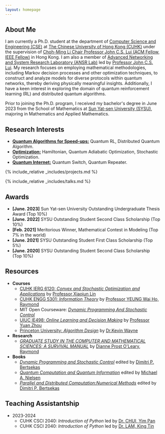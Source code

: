 ```yaml
---
layout: homepage
---
```


## About Me
I am currently a Ph.D. student at the department of <a href="https://www.cse.cuhk.edu.hk"  target="_blank">Computer Science and Engineering (CSE)</a> at <a href="https://www.cuhk.edu.hk/chinese/index.html"  target="_blank">The Chinese University of Hong Kong (CUHK)</a> under the supervision of <a href="http://www.cse.cuhk.edu.hk/~cslui/"  target="_blank">Choh-Ming Li Chair Professor John C.S. Lui (ACM Fellow, IEEE Fellow)</a> in Hong Kong. I am also a member of <a href="http://ansrlab.cse.cuhk.edu.hk"  target="_blank">Advanced Networking and System Research Laboratory (ANSR Lab)</a> led by <a href="http://www.cse.cuhk.edu.hk/~cslui/"  target="_blank"> Professor John C.S. Lui</a>. My research focuses on employing mathematical methodologies, including Markov decision processes and other optimization techniques, to construct and analyze models for diverse protocols within quantum networks, thereby deriving physically meaningful insights. Additionally, I have a keen interest in exploring the domain of quantum reinforcement learning (RL) and distributed quantum algorithms. 

Prior to joining the Ph.D. program, I received my bachelor's degree in June 2023 from the School of Mathematics at <a href="https://www.sysu.edu.cn" target = "_blank"> Sun Yat-sen University (SYSU)</a>, majoring in Mathematics and Applied Mathematics. 


## Research Interests
- <a href="https://en.wikipedia.org/wiki/Quantum_algorithm" target="_blank">**Quantum Algorithms for Speed-ups:**</a> Quantum RL, Distributed Quantum Algorithm.
- <a href="https://en.wikipedia.org/wiki/Adiabatic_quantum_computation" target="_blank">**Optimization:**</a>  Hamiltonian, Quantum Adiabatic Optimization, Stochastic Optimization.
- <a href="https://qutech.nl/research-engineering/quantum-internet/" target="_blank">**Quantum Internet:**</a> Quantum Switch, Quantum Repeater.

{% include_relative _includes/projects.md %}

{% include_relative _includes/talks.md %}


## Awards
- **[June. 2023]** Sun Yat-sen University Outstanding Undergraduate Thesis Award (Top 10%)
- **[June. 2022]** SYSU Outstanding Student Second Class Scholarship (Top 10%)
- **[Feb. 2021]** Meritorious Winner, Mathematical Contest in Modeling (Top 7% in the world)
- **[June. 2021]** SYSU Outstanding Student First Class Scholarship (Top 5%)
- **[June. 2020]** SYSU Outstanding Student Second Class Scholarship (Top 10%)


## Resources
- **Courses**
    - <a href="https://staff.ie.cuhk.edu.hk/~xjlin/IERG6120/" target="_blank">CUHK IERG 6120: *Convex and Stochastic Optimization and Applications*</a> by <a href="https://staff.ie.cuhk.edu.hk/~xjlin/" target="_blank">Professor Xiaojun Lin</a> 
    - <a href="https://www.coursera.org/learn/information-theory/home/week/1" target="_blank">CUHK ENGG 5301: *Information Theory*</a> by <a href="https://www.ie.cuhk.edu.hk/faculty/yeung-wai-ho-raymond/" target="_blank">Professor YEUNG Wai Ho, Raymond</a>
    - MIT Open Courseware: <a href="https://ocw.mit.edu/courses/6-231-dynamic-programming-and-stochastic-control-fall-2015/" target="_blank">*Dynamic Programming And Stochastic Control*</a>
    - <a href="https://yuanz.web.illinois.edu/teaching/IE498fa19/" target="_blank">UIUC IE498: *Online Learning and Decision Making*</a> by <a href="https://yuanz.web.illinois.edu/index.html" target="_blank">Professor Yuan Zhou</a>
    - <a href="https://www.cs.princeton.edu/~wayne/kleinberg-tardos/" target="_blank">Princeton University: *Algorithm Design*</a> by <a href="https://www.cs.princeton.edu/~wayne/contact/" target="_blank">Dr.Kevin Wayne</a>
- **Research**
    - <a href="https://www.cs.umd.edu/~oleary/gradstudy/gradstudy.html" target="_blank">*GRADUATE STUDY IN THE COMPUTER AND MATHEMATICAL SCIENCES: A SURVIVAL MANUAL*</a> by <a href="https://www.cs.umd.edu/~oleary/" target="_blank">Dianne Prost O'Leary, Raymond</a>
- **Books**
    - <a href="https://www.sciencedirect.com/bookseries/mathematics-in-science-and-engineering/vol/125/suppl/C" target="_blank">*Dynamic Programming and Stochastic Control*</a> edited by <a href="https://www.mit.edu/~dimitrib/home.html" target="_blank"> Dimitri P. Bertsekas</a>
    - <a href="https://michaelnielsen.org/qcqi/QINFO-book-nielsen-and-chuang-toc-and-chapter1-nov00.pdf" target="_blank">*Quantum Computation and Quantum Information*</a> edited by <a href="https://michaelnielsen.org/" target="_blank">Michael A. Nielsen</a>
    - <a href="https://dspace.mit.edu/handle/1721.1/3719" target="_blank">*Parallel and Distributed Computation:Numerical Methods*</a> edited by <a href="https://www.mit.edu/~dimitrib/home.html" target="_blank"> Dimitri P. Bertsekas</a>

## Teaching Assistantship
- 2023-2024
    - CUHK CSCI 2040: *Introduction of Python* led by <a href="https://www.cse.cuhk.edu.hk/~ypchui/" target="_blank"> Dr. CHUI, Yim Pan </a> 
    - CUHK CSCI 2040: *Introduction of Python* led by <a href="https://www.cse.cuhk.edu.hk/~ktlam/" target="_blank"> Dr. LAM, King Tin </a> 
